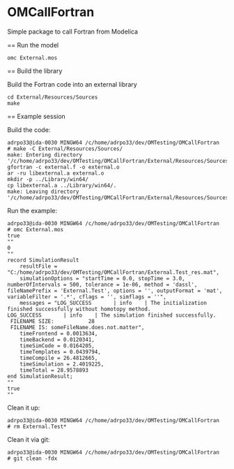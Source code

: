 # OMCallFortran

Simple package to call Fortran from Modelica

== Run the model

````
omc External.mos
````

== Build the library

Build the Fortran code into an external library

````
cd External/Resources/Sources
make
````

== Example session

Build the code:

````
adrpo33@ida-0030 MINGW64 /c/home/adrpo33/dev/OMTesting/OMCallFortran
# make -C External/Resources/Sources/
make: Entering directory '/c/home/adrpo33/dev/OMTesting/OMCallFortran/External/Resources/Sources'
gfortran -c external.f -o external.o
ar -ru libexternal.a external.o
mkdir -p ../Library/win64/
cp libexternal.a ../Library/win64/.
make: Leaving directory '/c/home/adrpo33/dev/OMTesting/OMCallFortran/External/Resources/Sources'
````

Run the example:

````
adrpo33@ida-0030 MINGW64 /c/home/adrpo33/dev/OMTesting/OMCallFortran
# omc External.mos
true
""
0
""
record SimulationResult
    resultFile = "C:/home/adrpo33/dev/OMTesting/OMCallFortran/External.Test_res.mat",
    simulationOptions = "startTime = 0.0, stopTime = 3.0, numberOfIntervals = 500, tolerance = 1e-06, method = 'dassl', fileNamePrefix = 'External.Test', options = '', outputFormat = 'mat', variableFilter = '.*', cflags = '', simflags = ''",
    messages = "LOG_SUCCESS       | info    | The initialization finished successfully without homotopy method.
LOG_SUCCESS       | info    | The simulation finished successfully.
 FILENAME SIZE:           28
 FILENAME IS: someFileName.does.not.matter",
    timeFrontend = 0.0013634,
    timeBackend = 0.0120341,
    timeSimCode = 0.0164205,
    timeTemplates = 0.0439794,
    timeCompile = 26.4812665,
    timeSimulation = 2.4019225,
    timeTotal = 28.9578893
end SimulationResult;
""
true
""
````

Clean it up:

````
adrpo33@ida-0030 MINGW64 /c/home/adrpo33/dev/OMTesting/OMCallFortran
# rm External.Test*
````

Clean it via git: 

````
adrpo33@ida-0030 MINGW64 /c/home/adrpo33/dev/OMTesting/OMCallFortran
# git clean -fdx
````

